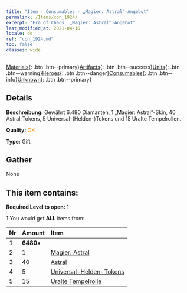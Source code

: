 ```yaml
---
title: "Item - Consumables - „Magier: Astral“-Angebot"
permalink: /Items/con_1924/
excerpt: "Era of Chaos  „Magier: Astral“-Angebot"
last_modified_at: 2021-04-16
locale: de
ref: "con_1924.md"
toc: false
classes: wide
---
```

 [Materials](/de/Items/){: .btn .btn--primary}[Artifacts](/de/Items/Artifacts/){: .btn .btn--success}[Units](/de/Items/Units/){: .btn .btn--warning}[Heroes](/de/Items/Heroes/){: .btn .btn--danger}[Consumables](/de/Items/Consumables/){: .btn .btn--info}[Unknown](/de/Items/Unknown/){: .btn .btn--primary}

## Details
 **Beschreibung:** Gewährt 6.480 Diamanten, 1 „Magier: Astral“-Skin, 40 Astral-Tokens, 5 Universal-(Helden-)Tokens und 15 Uralte Tempelrollen.

 **Quality:** <span style="color: #FF8C00">OK</span>

 **Type:** Gift

## Gather

  None

## This item contains:

 **Required Level to open:** 1

 1 You would get **ALL** items  from:

  | Nr | Amount |     Item    |
  |:---|:-------|:------------|
  | 1 |  **6480x** | <i class="fas fa-gem"/> |  | 
  | 2 | 1 | [Magier: Astral](/de/Items/con_1067/) |  | 
  | 3 | 40 | [Astral](/de/Items/her_388/) |  | 
  | 4 | 5 | [Universal-Helden-Tokens](/de/Items/her_358/) |  | 
  | 5 | 15 | [Uralte Tempelrolle](/de/Items/con_697/) |  | 
